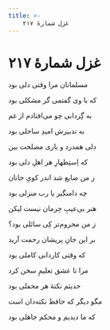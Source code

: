 ```yaml
---
title: >-
    غزل شمارهٔ ۲۱۷
---
```

# غزل شمارهٔ ۲۱۷

<div class="b" id="bn1"><div class="m1"><p>مسلمانان مرا وقتی دلی بود</p></div>
<div class="m2"><p>که با وی گفتمی گر مشکلی بود</p></div></div>
<div class="b" id="bn2"><div class="m1"><p>به گِردابی چو می‌افتادم از غم</p></div>
<div class="m2"><p>به تدبیرش امیدِ ساحلی بود</p></div></div>
<div class="b" id="bn3"><div class="m1"><p>دلی همدرد و یاری مصلحت بین</p></div>
<div class="m2"><p>که اِستِظهارِ هر اهلِ دلی بود</p></div></div>
<div class="b" id="bn4"><div class="m1"><p>ز من ضایع شد اندر کویِ جانان</p></div>
<div class="m2"><p>چه دامنگیر یا رب منزلی بود</p></div></div>
<div class="b" id="bn5"><div class="m1"><p>هنر بی‌عیبِ حِرمان نیست لیکن</p></div>
<div class="m2"><p>ز من محروم‌تر کِی سائلی بود؟</p></div></div>
<div class="b" id="bn6"><div class="m1"><p>بر این جانِ پریشان رحمت آرید</p></div>
<div class="m2"><p>که وقتی کاردانی کاملی بود</p></div></div>
<div class="b" id="bn7"><div class="m1"><p>مرا تا عشق تعلیمِ سخن کرد</p></div>
<div class="m2"><p>حدیثم نکتهٔ هر محفلی بود</p></div></div>
<div class="b" id="bn8"><div class="m1"><p>مگو دیگر که حافظ نکته‌دان است</p></div>
<div class="m2"><p>که ما دیدیم و محکم جاهلی بود</p></div></div>
